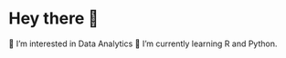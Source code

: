  # **Hey there 👋**
 
👀 I’m interested in Data Analytics
🌱 I’m currently learning R and Python.

<!---
MaureenOlum/MaureenOlum is a ✨ special ✨ repository because its `README.md` (this file) appears on your GitHub profile.
You can click the Preview link to take a look at your changes.
--->
